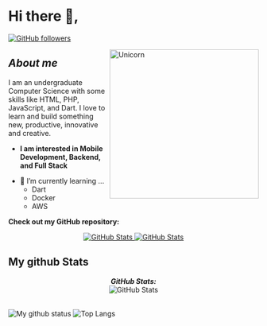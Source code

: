 # Hi there 👋, 
[![GitHub followers](https://img.shields.io/github/followers/heathscliff334.svg?style=social&label=Follow)](https://github.com/heathscliff334?tab=followers)<br/>


<img align="right" width=300px alt="Unicorn" src="https://allhacked.com/up/2019/03/hello-world.gif" />

## ***About me***

I am an undergraduate Computer Science with some skills like HTML, PHP, JavaScript, and Dart. I love to learn and build something new, productive, innovative and creative.
* **I am interested in Mobile Development, Backend, and Full Stack**
- 🌱 I’m currently learning ...
  - Dart
  - Docker
  - AWS

__Check out my GitHub repository:__

<div>
  <p align="center">
    <a href="https://github.com/heathscliff334/whatsapp_clone_ui.git">
      <img src="https://github-readme-stats.vercel.app/api/pin/?username=heathscliff334&repo=whatsapp_clone_ui" alt="GitHub Stats" />
    </a>
    <a href="https://github.com/heathscliff334/crypto_coin_list.git">
      <img src="https://github-readme-stats.vercel.app/api/pin/?username=heathscliff334&repo=crypto_coin_list" alt="GitHub Stats" />
    </a>
  </p>
</div>


<h2>My github Stats</h2>

<div>
<!--   <p align="center">
    <b><em>Now listening to:</em></b> <br/>
    <img src="https://spotify-github-profile.vercel.app/api/view?uid=heathscliff334&cover_image=true&theme=novatorem" alt="Now Listenting to" />
  </p> -->
  
  <p align="center">
  <b><em>GitHub Stats:</em></b> <br/>
    <img src="https://github-readme-streak-stats.herokuapp.com/?user=heathscliff334" alt="GitHub Stats" /> <br/><br/>
  
</div>

![My github status](https://github-readme-stats.vercel.app/api?username=heathscliff334&show_icons=true&include_all_commits=true)
![Top Langs](https://github-readme-stats.vercel.app/api/top-langs/?username=heathscliff334&layout=compact)

<!--**Thanks to: Bhargavi-hash/Bhargavi-hash**-->
